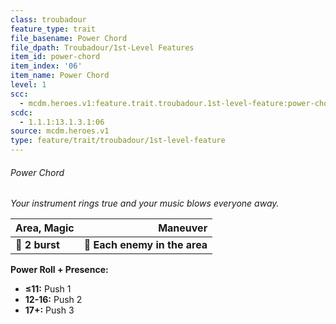 ```yaml
---
class: troubadour
feature_type: trait
file_basename: Power Chord
file_dpath: Troubadour/1st-Level Features
item_id: power-chord
item_index: '06'
item_name: Power Chord
level: 1
scc:
  - mcdm.heroes.v1:feature.trait.troubadour.1st-level-feature:power-chord
scdc:
  - 1.1.1:13.1.3.1:06
source: mcdm.heroes.v1
type: feature/trait/troubadour/1st-level-feature
---
```


###### Power Chord

*Your instrument rings true and your music blows everyone away.*

| **Area, Magic** |                  **Maneuver** |
| --------------- | ----------------------------: |
| **📏 2 burst**  | **🎯 Each enemy in the area** |

**Power Roll + Presence:**

- **≤11:** Push 1
- **12-16:** Push 2
- **17+:** Push 3
